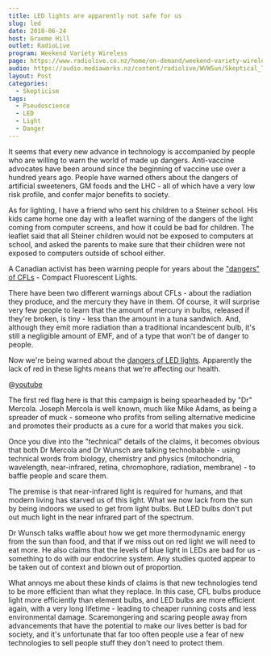 ```yaml
---
title: LED lights are apparently not safe for us
slug: led
date: 2018-06-24
host: Graeme Hill
outlet: RadioLive
program: Weekend Variety Wireless
page: https://www.radiolive.co.nz/home/on-demand/weekend-variety-wireless/2018/06/skeptical-thoughts--hotdog-water--cannabis-oil.html
audio: https://audio.mediaworks.nz/content/radiolive/WVWSun/Skeptical_Thoughts_24_6.mp3
layout: Post
categories:
  - Skepticism
tags:
  - Pseudoscience
  - LED
  - Light
  - Danger
---
```


It seems that every new advance in technology is accompanied by people who are willing to warn the world of made up dangers. Anti-vaccine advocates have been around since the beginning of vaccine use over a hundred years ago. People have warned others about the dangers of artificial sweeteners, GM foods and the LHC - all of which have a very low risk profile, and confer major benefits to society.

<!-- more -->

As for lighting, I have a friend who sent his children to a Steiner school. His kids came home one day with a leaflet warning of the dangers of the light coming from computer screens, and how it could be bad for children. The leaflet said that all Steiner children would not be exposed to computers at school, and asked the parents to make sure that their children were not exposed to computers outside of school either.

A Canadian activist has been warning people for years about the ["dangers" of CFLs](https://www.snopes.com/fact-check/cfl-light-bulbs-soft-attack/) - Compact Fluorescent Lights.

There have been two different warnings about CFLs - about the radiation they produce, and the mercury they have in them. Of course, it will surprise very few people to learn that the amount of mercury in bulbs, released if they're broken, is tiny - less than the amount in a tuna sandwich. And, although they emit more radiation than a traditional incandescent bulb, it's still a negligible amount of EMF, and of a type that won't be of danger to people.

Now we're being warned about the [dangers of LED lights](https://returntonow.net/2017/11/15/dark-side-led-lighting/). Apparently the lack of red in these lights means that we're affecting our health.

@[youtube](https://youtu.be/mOQ2SmaDLOY)

The first red flag here is that this campaign is being spearheaded by "Dr" Mercola. Joseph Mercola is well known, much like Mike Adams, as being a spreader of muck - someone who profits from selling alternative medicine and promotes their products as a cure for a world that makes you sick.

Once you dive into the "technical" details of the claims, it becomes obvious that both Dr Mercola and Dr Wunsch are talking technobabble - using technical words from biology, chemistry and physics (mitochondria, wavelength, near-infrared, retina, chromophore, radiation, membrane) - to baffle people and scare them.

The premise is that near-infrared light is required for humans, and that modern living has starved us of this light. What we now lack from the sun by being indoors we used to get from light bulbs. But LED bulbs don't put out much light in the near infrared part of the spectrum.

Dr Wunsch talks waffle about how we get more thermodynamic energy from the sun than food, and that if we miss out on red light we will need to eat more. He also claims that the levels of blue light in LEDs are bad for us - something to do with our endocrine system. Any studies quoted appear to be taken out of context and blown out of proportion.

What annoys me about these kinds of claims is that new technologies tend to be more efficient than what they replace. In this case, CFL bulbs produce light more efficiently than element bulbs, and LED bulbs are more efficient again, with a very long lifetime - leading to cheaper running costs and less environmental damage. Scaremongering and scaring people away from advancements that have the potential to make our lives better is bad for society, and it's unfortunate that far too often people use a fear of new technologies to sell people stuff they don't need to protect them.
